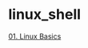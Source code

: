 # linux_shell

[01. Linux Basics](https://github.com/MaddurKrishnaChaitanya/linux_shell/blob/master/00.%20Linux%20Basics/LINUX_BASICS.md)
